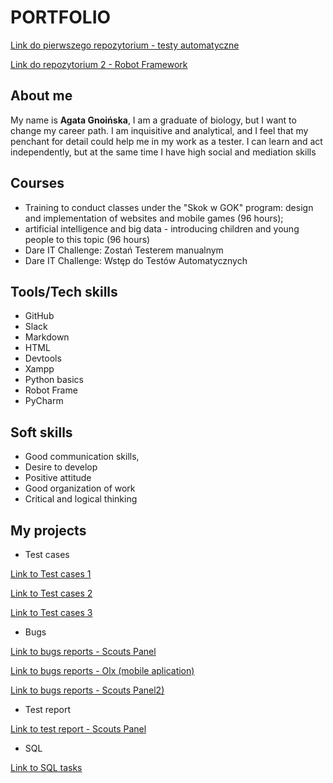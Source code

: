 # PORTFOLIO

[Link do pierwszego repozytorium - testy automatyczne](https://github.com/agatagnoinska/Challenge_portfolio_AGnoinska/blob/8000291a570bb087da0b106785d7fd647c147d82/README.md) 


[Link do repozytorium 2 - Robot Framework](https://github.com/agatagnoinska/panelscout_robotframework.git)

## About me

My name is **Agata Gnoińska**, I am a graduate of biology, but I want to change my career path. I am inquisitive and analytical, and I feel that my penchant for detail could help me in my work as a tester. I can learn and act independently, but at the same time I have high social and mediation skills


## Courses

 - Training to conduct classes under the "Skok w GOK" program:
design and implementation of websites and mobile games (96 hours);
 - artificial intelligence and big data - introducing children and young people to this topic (96 hours)
 - Dare IT Challenge: Zostań Testerem manualnym
 - Dare IT Challenge: Wstęp do Testów Automatycznych


## Tools/Tech skills

 - GitHub
 - Slack
 - Markdown
 - HTML
 - Devtools
 - Xampp
 - Python basics
 - Robot Frame
 - PyCharm


## Soft skills

- Good communication skills, 
- Desire to develop
- Positive attitude
- Good organization of work
- Critical and logical thinking


## My projects

- Test cases

[Link to Test cases 1](https://docs.google.com/spreadsheets/d/1-wAf31E76_X2PXHe6B3eY2_9sM2ecmgVdi_MraQ5gE0/edit?usp=share_link) 

[Link to Test cases 2](https://docs.google.com/document/d/1jdNBoIOo_dSgxcfpOr7DRsupr08_Wt4CAozyikA97YI/edit?usp=share_link)  

[Link to Test cases 3](https://docs.google.com/spreadsheets/d/14J4yXBMRoxodTpoGl9vdnmrYKGbPwNlvBp94WR_bpdI/edit?usp=share_link) 
 
 - Bugs

[Link to bugs reports - Scouts Panel ](https://docs.google.com/spreadsheets/d/1IO59aS6apXWVpZZQe_7vELbjcHcz2QyeJE5OVG-UOKk/edit?usp=share_link)
 
[Link to bugs reports - Olx (mobile aplication)](https://docs.google.com/spreadsheets/d/1P-H6yRZdTrsD066bxMJL8cB-ZfiorCecuvcOQUmmLeE/edit?usp=share_link)

[Link to bugs reports - Scouts Panel2)](https://docs.google.com/spreadsheets/d/1aD5WUgXl1y0PQARG7lYIzVFW7d-R8ojjIPMqoNh1III/edit?usp=share_link)
 
 - Test report
 
 [Link to test report - Scouts Panel ](https://docs.google.com/spreadsheets/d/1KTuDIrWS6Ofl8UZmbfxIeZBIdSVywJvJE-yDex69ee8/edit?usp=share_link)

- SQL

[Link to SQL tasks](https://github.com/agatagnoinska/challenge_portfolio_Agata_Gnoinska/blob/main/README.md#subtask-3-4)
